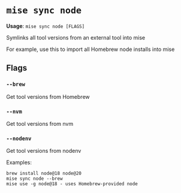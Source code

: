 # `mise sync node`

**Usage**: `mise sync node [FLAGS]`

Symlinks all tool versions from an external tool into mise

For example, use this to import all Homebrew node installs into mise

## Flags

### `--brew`

Get tool versions from Homebrew

### `--nvm`

Get tool versions from nvm

### `--nodenv`

Get tool versions from nodenv

Examples:

    brew install node@18 node@20
    mise sync node --brew
    mise use -g node@18 - uses Homebrew-provided node
